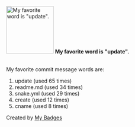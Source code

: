 <img src="https://my-badges.github.io/my-badges/favorite-word.png" alt="My favorite word is &quot;update&quot;." title="My favorite word is &quot;update&quot;." width="128">
<strong>My favorite word is &quot;update&quot;.</strong>
<br><br>

My favorite commit message words are:

1. update (used 65 times)
2. readme.md (used 34 times)
3. snake.yml (used 29 times)
4. create (used 12 times)
5. cname (used 8 times)


Created by <a href="https://github.com/my-badges/my-badges">My Badges</a>